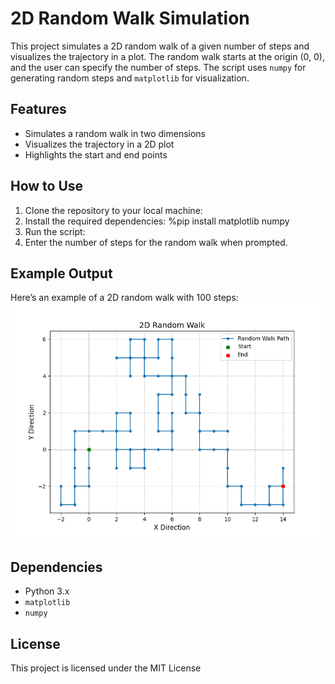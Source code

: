 # 2D Random Walk Simulation

This project simulates a 2D random walk of a given number of steps and visualizes the trajectory in a plot. 
The random walk starts at the origin (0, 0), and the user can specify the number of steps. The script uses 
`numpy` for generating random steps and `matplotlib` for visualization.

## Features

- Simulates a random walk in two dimensions
- Visualizes the trajectory in a 2D plot
- Highlights the start and end points

## How to Use

1. Clone the repository to your local machine:
2. Install the required dependencies: %pip install matplotlib numpy
3. Run the script:
4. Enter the number of steps for the random walk when prompted.

## Example Output

Here’s an example of a 2D random walk with 100 steps: ![Example Random Walk](https://github.com/ElowenWangWeiyu/2d-random-walk/blob/main/example%20plot%20of%20a%202d%20random%20walk%20trajectory%20with%20100%20steps.png)
## Dependencies
- Python 3.x
- `matplotlib`
- `numpy`

## License
This project is licensed under the MIT License 
